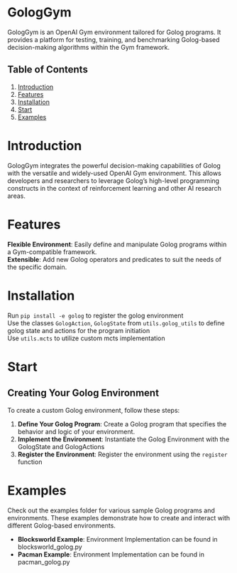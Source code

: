 # GologGym
GologGym is an OpenAI Gym environment tailored for Golog programs. It provides a platform for testing, training, and benchmarking Golog-based decision-making algorithms within the Gym framework.

## Table of Contents
1. [Introduction](#introduction)
2. [Features](#features)
3. [Installation](#installation)
4. [Start](#Start)
5. [Examples](#examples)

# Introduction
GologGym integrates the powerful decision-making capabilities of Golog with the versatile and widely-used OpenAI Gym environment. This allows developers and researchers to leverage Golog’s high-level programming constructs in the context of reinforcement learning and other AI research areas.

# Features
**Flexible Environment**: Easily define and manipulate Golog programs within a Gym-compatible framework. <br>
**Extensible**: Add new Golog operators and predicates to suit the needs of the specific domain. <br>

# Installation
Run `pip install -e golog` to register the golog environment <br>
Use the classes `GologAction`, `GologState` from `utils.golog_utils` to define golog state and actions for the program initiation <br>
Use `utils.mcts` to utilize custom mcts implementation <br>

# Start
## Creating Your Golog Environment
To create a custom Golog environment, follow these steps:
1. **Define Your Golog Program**: Create a Golog program that specifies the behavior and logic of your environment.
2. **Implement the Environment**: Instantiate the Golog Environment with the GologState and GologActions
3. **Register the Environment**: Register the environment using the `register` function

# Examples
Check out the examples folder for various sample Golog programs and environments. These examples demonstrate how to create and interact with different Golog-based environments.
* **Blocksworld Example**: Environment Implementation can be found in blocksworld_golog.py 
* **Pacman Example**: Environment Implementation can be found in pacman_golog.py



